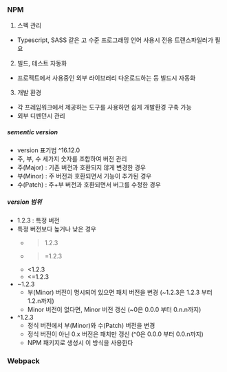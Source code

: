 ### NPM
1. 스펙 관리
- Typescript, SASS 같은 고 수준 프로그래밍 언어 사용시 전용 트랜스파일러가 필요
2. 빌드, 테스트 자동화
- 프로젝트에서 사용중인 외부 라이브러리 다운로드하는 등 빌드시 자동화
3. 개발 환경
- 각 프레임워크에서 제공하는 도구를 사용하면 쉽게 개발환경 구축 가능
- 외부 디펜던시 관리

##### sementic version
- version 표기법 ^16.12.0
- 주, 부, 수 세가지 숫자를 조합하여 버전 관리
- 주(Major) : 기존 버전과 호환되지 않게 변경한 경우
- 부(Minor) : 주 버전과 호환되면서 기능이 추가된 경우
- 수(Patch) : 주+부 버전과 호환되면서 버그를 수정한 경우

##### version 범위
- 1.2.3 : 특정 버전
- 특정 버전보다 높거나 낮은 경우
  - >1.2.3 
  - >=1.2.3
  - <1.2.3
  - <=1.2.3
- ~1.2.3
  - 부(Minor) 버전이 명시되어 있으면 패치 버전을 변경 (~1.2.3은 1.2.3 부터 1.2.n까지)
  - Minor 버전이 없다면, Minor 버전 갱신 (~0은 0.0.0 부터 0.n.n까지)
- ^1.2.3
  - 정식 버전에서 부(Minor)와 수(Patch) 버전을 변경 
  - 정식 버전이 아닌 0.x 버전은 패치만 갱신 (^0은 0.0.0 부터 0.0.n까지)
  - NPM 패키지로 생성시 이 방식을 사용한다


### Webpack